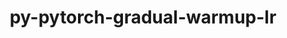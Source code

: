 ---
title: "py-pytorch-gradual-warmup-lr"
layout: cache
categories: [package, develop]
meta: {"versions": ["0.3.2"], "compilers": ["apple-clang@=14.0.0", "apple-clang@=14.0.3", "gcc@=11.3.0", "gcc@=7.3.1"], "oss": ["amzn2", "ubuntu22.04", "ventura"], "platforms": ["darwin", "linux"], "targets": ["aarch64", "ivybridge", "x86_64_v3", "x86_64_v4"], "stacks": ["ml-darwin-aarch64-mps", "ml-linux-x86_64-cpu", "ml-linux-x86_64-cuda", "root"], "num_specs": 17, "num_specs_by_stack": {"ml-darwin-aarch64-mps": 6, "root": 17, "ml-linux-x86_64-cuda": 4, "ml-linux-x86_64-cpu": 4}}
spec_details: [{"hash": "lnfwxphudjxysedq5gbp5lxjt4zitij4", "compiler": "apple-clang@=14.0.0", "versions": ["0.3.2"], "os": "ventura", "platform": "darwin", "target": "aarch64", "variants": ["build_system=python_pip"], "stacks": ["ml-darwin-aarch64-mps", "root"], "size": "-", "tarball": "https://binaries.spack.io/develop/build_cache/darwin-ventura-aarch64/apple-clang-14.0.0/py-pytorch-gradual-warmup-lr-0.3.2/darwin-ventura-aarch64-apple-clang-14.0.0-py-pytorch-gradual-warmup-lr-0.3.2-lnfwxphudjxysedq5gbp5lxjt4zitij4.spack"}, {"hash": "eutnvdd77pvyqt5t7nhnv2fryajrabru", "compiler": "apple-clang@=14.0.0", "versions": ["0.3.2"], "os": "ventura", "platform": "darwin", "target": "aarch64", "variants": ["build_system=python_pip"], "stacks": ["ml-darwin-aarch64-mps", "root"], "size": "-", "tarball": "https://binaries.spack.io/develop/build_cache/darwin-ventura-aarch64/apple-clang-14.0.0/py-pytorch-gradual-warmup-lr-0.3.2/darwin-ventura-aarch64-apple-clang-14.0.0-py-pytorch-gradual-warmup-lr-0.3.2-eutnvdd77pvyqt5t7nhnv2fryajrabru.spack"}, {"hash": "z4rpeewd654ccgaim2in5zwjt6s5e2wj", "compiler": "apple-clang@=14.0.0", "versions": ["0.3.2"], "os": "ventura", "platform": "darwin", "target": "aarch64", "variants": ["build_system=python_pip"], "stacks": ["ml-darwin-aarch64-mps", "root"], "size": "-", "tarball": "https://binaries.spack.io/develop/build_cache/darwin-ventura-aarch64/apple-clang-14.0.0/py-pytorch-gradual-warmup-lr-0.3.2/darwin-ventura-aarch64-apple-clang-14.0.0-py-pytorch-gradual-warmup-lr-0.3.2-z4rpeewd654ccgaim2in5zwjt6s5e2wj.spack"}, {"hash": "47ljew7ub52ebyietecauv2swpzxt2yl", "compiler": "apple-clang@=14.0.0", "versions": ["0.3.2"], "os": "ventura", "platform": "darwin", "target": "aarch64", "variants": ["build_system=python_pip"], "stacks": ["ml-darwin-aarch64-mps", "root"], "size": "-", "tarball": "https://binaries.spack.io/develop/build_cache/darwin-ventura-aarch64/apple-clang-14.0.0/py-pytorch-gradual-warmup-lr-0.3.2/darwin-ventura-aarch64-apple-clang-14.0.0-py-pytorch-gradual-warmup-lr-0.3.2-47ljew7ub52ebyietecauv2swpzxt2yl.spack"}, {"hash": "sahojt7tnnixl24pjr3xlliscx7po3ep", "compiler": "apple-clang@=14.0.3", "versions": ["0.3.2"], "os": "ventura", "platform": "darwin", "target": "aarch64", "variants": ["build_system=python_pip"], "stacks": ["ml-darwin-aarch64-mps", "root"], "size": "-", "tarball": "https://binaries.spack.io/develop/build_cache/darwin-ventura-aarch64/apple-clang-14.0.3/py-pytorch-gradual-warmup-lr-0.3.2/darwin-ventura-aarch64-apple-clang-14.0.3-py-pytorch-gradual-warmup-lr-0.3.2-sahojt7tnnixl24pjr3xlliscx7po3ep.spack"}, {"hash": "zoa5qwlnhvwz27v76suptahbyiop3mgz", "compiler": "apple-clang@=14.0.3", "versions": ["0.3.2"], "os": "ventura", "platform": "darwin", "target": "aarch64", "variants": ["build_system=python_pip"], "stacks": ["ml-darwin-aarch64-mps", "root"], "size": "-", "tarball": "https://binaries.spack.io/develop/build_cache/darwin-ventura-aarch64/apple-clang-14.0.3/py-pytorch-gradual-warmup-lr-0.3.2/darwin-ventura-aarch64-apple-clang-14.0.3-py-pytorch-gradual-warmup-lr-0.3.2-zoa5qwlnhvwz27v76suptahbyiop3mgz.spack"}, {"hash": "2vs5o3ueibhqzo6puxyshpzum5ftocja", "compiler": "gcc@=7.3.1", "versions": ["0.3.2"], "os": "amzn2", "platform": "linux", "target": "ivybridge", "variants": ["build_system=python_pip"], "stacks": ["root"], "size": "-", "tarball": "https://binaries.spack.io/develop/build_cache/linux-amzn2-ivybridge/gcc-7.3.1/py-pytorch-gradual-warmup-lr-0.3.2/linux-amzn2-ivybridge-gcc-7.3.1-py-pytorch-gradual-warmup-lr-0.3.2-2vs5o3ueibhqzo6puxyshpzum5ftocja.spack"}, {"hash": "ic5npttvuqi7n55an64swkin5g764xy4", "compiler": "gcc@=7.3.1", "versions": ["0.3.2"], "os": "amzn2", "platform": "linux", "target": "ivybridge", "variants": ["build_system=python_pip"], "stacks": ["root"], "size": "-", "tarball": "https://binaries.spack.io/develop/build_cache/linux-amzn2-ivybridge/gcc-7.3.1/py-pytorch-gradual-warmup-lr-0.3.2/linux-amzn2-ivybridge-gcc-7.3.1-py-pytorch-gradual-warmup-lr-0.3.2-ic5npttvuqi7n55an64swkin5g764xy4.spack"}, {"hash": "zqyyr4eulhodh67ish5eayahjpmz6non", "compiler": "gcc@=7.3.1", "versions": ["0.3.2"], "os": "amzn2", "platform": "linux", "target": "x86_64_v3", "variants": [], "stacks": ["root"], "size": "-", "tarball": "https://binaries.spack.io/develop/build_cache/linux-amzn2-x86_64_v3/gcc-7.3.1/py-pytorch-gradual-warmup-lr-0.3.2/linux-amzn2-x86_64_v3-gcc-7.3.1-py-pytorch-gradual-warmup-lr-0.3.2-zqyyr4eulhodh67ish5eayahjpmz6non.spack"}, {"hash": "vzznuhm4tmxr2wkf6jnci2hlx5ujawhy", "compiler": "gcc@=7.3.1", "versions": ["0.3.2"], "os": "amzn2", "platform": "linux", "target": "x86_64_v3", "variants": [], "stacks": ["root"], "size": "-", "tarball": "https://binaries.spack.io/develop/build_cache/linux-amzn2-x86_64_v3/gcc-7.3.1/py-pytorch-gradual-warmup-lr-0.3.2/linux-amzn2-x86_64_v3-gcc-7.3.1-py-pytorch-gradual-warmup-lr-0.3.2-vzznuhm4tmxr2wkf6jnci2hlx5ujawhy.spack"}, {"hash": "a4yucv5gnpm7pfzsyaeqij5jmneo4maf", "compiler": "gcc@=7.3.1", "versions": ["0.3.2"], "os": "amzn2", "platform": "linux", "target": "x86_64_v3", "variants": ["build_system=python_pip"], "stacks": ["root"], "size": "-", "tarball": "https://binaries.spack.io/develop/build_cache/linux-amzn2-x86_64_v3/gcc-7.3.1/py-pytorch-gradual-warmup-lr-0.3.2/linux-amzn2-x86_64_v3-gcc-7.3.1-py-pytorch-gradual-warmup-lr-0.3.2-a4yucv5gnpm7pfzsyaeqij5jmneo4maf.spack"}, {"hash": "z2w5fei2ojeda6ndz2qemjp5bojdraog", "compiler": "gcc@=7.3.1", "versions": ["0.3.2"], "os": "amzn2", "platform": "linux", "target": "x86_64_v3", "variants": ["build_system=python_pip"], "stacks": ["root"], "size": "-", "tarball": "https://binaries.spack.io/develop/build_cache/linux-amzn2-x86_64_v3/gcc-7.3.1/py-pytorch-gradual-warmup-lr-0.3.2/linux-amzn2-x86_64_v3-gcc-7.3.1-py-pytorch-gradual-warmup-lr-0.3.2-z2w5fei2ojeda6ndz2qemjp5bojdraog.spack"}, {"hash": "ftgcdvhy5mvt3y6pqxv7cypweqtudjd6", "compiler": "gcc@=7.3.1", "versions": ["0.3.2"], "os": "amzn2", "platform": "linux", "target": "x86_64_v4", "variants": [], "stacks": ["root"], "size": "-", "tarball": "https://binaries.spack.io/develop/build_cache/linux-amzn2-x86_64_v4/gcc-7.3.1/py-pytorch-gradual-warmup-lr-0.3.2/linux-amzn2-x86_64_v4-gcc-7.3.1-py-pytorch-gradual-warmup-lr-0.3.2-ftgcdvhy5mvt3y6pqxv7cypweqtudjd6.spack"}, {"hash": "sc3ynflpk65bszvejpxveu5xjm7jq2kz", "compiler": "gcc@=11.3.0", "versions": ["0.3.2"], "os": "ubuntu22.04", "platform": "linux", "target": "x86_64_v3", "variants": ["build_system=python_pip"], "stacks": ["ml-linux-x86_64-cuda", "ml-linux-x86_64-cpu", "root"], "size": "-", "tarball": "https://binaries.spack.io/develop/build_cache/linux-ubuntu22.04-x86_64_v3/gcc-11.3.0/py-pytorch-gradual-warmup-lr-0.3.2/linux-ubuntu22.04-x86_64_v3-gcc-11.3.0-py-pytorch-gradual-warmup-lr-0.3.2-sc3ynflpk65bszvejpxveu5xjm7jq2kz.spack"}, {"hash": "jervuab5hebalr4ytlejieda6boavnxz", "compiler": "gcc@=11.3.0", "versions": ["0.3.2"], "os": "ubuntu22.04", "platform": "linux", "target": "x86_64_v3", "variants": ["build_system=python_pip"], "stacks": ["ml-linux-x86_64-cuda", "ml-linux-x86_64-cpu", "root"], "size": "-", "tarball": "https://binaries.spack.io/develop/build_cache/linux-ubuntu22.04-x86_64_v3/gcc-11.3.0/py-pytorch-gradual-warmup-lr-0.3.2/linux-ubuntu22.04-x86_64_v3-gcc-11.3.0-py-pytorch-gradual-warmup-lr-0.3.2-jervuab5hebalr4ytlejieda6boavnxz.spack"}, {"hash": "kkbipvvwaw7zv5txf2lyyu33w4c7cgzb", "compiler": "gcc@=11.3.0", "versions": ["0.3.2"], "os": "ubuntu22.04", "platform": "linux", "target": "x86_64_v3", "variants": ["build_system=python_pip"], "stacks": ["ml-linux-x86_64-cuda", "ml-linux-x86_64-cpu", "root"], "size": "-", "tarball": "https://binaries.spack.io/develop/build_cache/linux-ubuntu22.04-x86_64_v3/gcc-11.3.0/py-pytorch-gradual-warmup-lr-0.3.2/linux-ubuntu22.04-x86_64_v3-gcc-11.3.0-py-pytorch-gradual-warmup-lr-0.3.2-kkbipvvwaw7zv5txf2lyyu33w4c7cgzb.spack"}, {"hash": "kvdqszkiee56ukvqffciim5jnabnm2oy", "compiler": "gcc@=11.3.0", "versions": ["0.3.2"], "os": "ubuntu22.04", "platform": "linux", "target": "x86_64_v3", "variants": ["build_system=python_pip"], "stacks": ["ml-linux-x86_64-cuda", "ml-linux-x86_64-cpu", "root"], "size": "-", "tarball": "https://binaries.spack.io/develop/build_cache/linux-ubuntu22.04-x86_64_v3/gcc-11.3.0/py-pytorch-gradual-warmup-lr-0.3.2/linux-ubuntu22.04-x86_64_v3-gcc-11.3.0-py-pytorch-gradual-warmup-lr-0.3.2-kvdqszkiee56ukvqffciim5jnabnm2oy.spack"}]
---